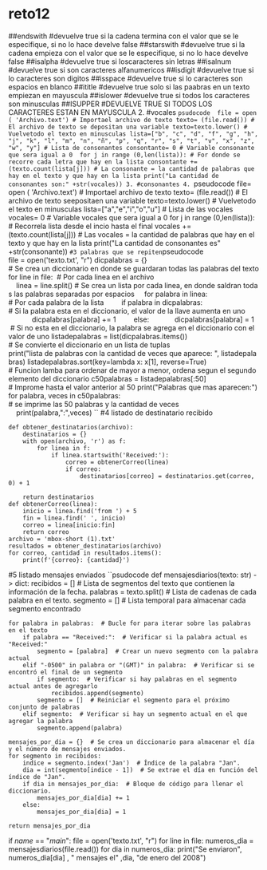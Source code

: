 # reto12
##endswith 
#devuelve true si la cadena termina con el valor que se le especifique, si no lo hace develve false
##starswith 
#devuelve true si la cadena empieza con el valor que se le especifique, si no lo hace develve false
##isalpha 
#devuelve true si loscaracteres sin letras
##isalnum
#devuelve true si son caracteres alfanumericos
##isdigit
#devuelve true si lo caracteres son digitos
 ##isspace
#devuelve true si lo caracteres son espacios en blanco
##ititle 
#devuelve true solo si las paabras en un texto empiezan en mayuscula
##islower
#devuelve true si todos los caracteres son minusculas
##ISUPPER 
#DEVUELVE TRUE SI TODOS LOS CARACTERES ESTAN EN MAYUSCULA
2. #vocales
``psudocode 
file = open ( 'Archivo.text') # Importael archivo de texto
texto= (file.read()) # El archivo de texto se depositan una variable
texto=texto.lower() # Vuelvetodo el texto en minusculas
lista=["b", "c", "d", "f", "g", "h", "j", "k", "l", "m", "n", "ñ", "p", "q", "r", "s", "t", "v", "x", "z", "w", "y"] # Lista de consonantes
consontante= 0 # Variable consonante que sera igual a 0 
for j in range (0,len(lista)): # For donde se recorre cada letra que hay en la lista
   consontante += (texto.count(lista[j])) # La consonante = la cantidad de palabras que hay en el texto y que hay en la lista
print("La cantidad de consonantes son:" +str(vocales))
3. #consonantes
4. ``pseudocode
file= open ( 'Archivo.text') # Importael archivo de texto
texto= (file.read()) # El archivo de texto seepositaen una variable
texto=texto.lower() # Vuelvetodo el texto en minusculas
lista=["a","e","i","o","u"] # Lista de las vocales
vocales= 0 # Variable vocales que sera igual a 0
for j in range (0,len(lista)): # Recorrela lista desde el incio hasta el final
   vocales += (texto.count(lista[j])) # Las vocales = la cantidad de palabras que hay en el texto y que hay en la lista
print("La cantidad de consonantes es" +str(consonante))
 ``
#3 palabras que se repiten
``pseudocode
file = open('texto.txt', "r")  dicpalabras = {} 
# Se crea un diccionario en donde se guardaran todas las palabras del texto  for line in file: 
# Por cada linea en el archivo 
    linea = line.split() # Se crea un lista por cada linea, en donde saldran todas las palabras separadas por espacios      for palabra in linea: 
# Por cada palabra de la lista          if palabra in dicpalabras: 
# Si la palabra esta en el diccionario, el valor de la llave aumenta en uno               dicpalabras[palabra] += 1 
         else:              dicpalabras[palabra] = 1
 # Si no esta en el diccionario, la palabra se agrega en el diccionario con el valor de uno  listadepalabras = list(dicpalabras.items()) 
# Se convierte el diccionario en un lista de tuplas  print("lista de palabras con la cantidad de veces que aparece: ", listadepalabras)  listadepalabras.sort(key=lambda x: x[1], reverse=True) 
# Funcion lamba para ordenar de mayor a menor, ordena segun el segundo elemento del diccionario  c50palabras = listadepalabras[:50] 
# Improme hasta el valor anterior al 50 
 print("Palabras que mas aparecen:") 
 for palabra, veces in c50palabras:
# se imprime las 50 palabras y la cantidad de veces     print(palabra,":",veces)
  ``
#4 listado de destinatario recibido
```pseudocode
def obtener_destinatarios(archivo):
    destinatarios = {}
    with open(archivo, 'r') as f:
        for linea in f:
            if linea.startswith('Received:'):
                correo = obtenerCorreo(linea)
                if correo:
                    destinatarios[correo] = destinatarios.get(correo, 0) + 1

    return destinatarios
def obtenerCorreo(linea):
    inicio = linea.find('from ') + 5
    fin = linea.find(' ', inicio)
    correo = linea[inicio:fin]
    return correo
archivo = 'mbox-short (1).txt'
resultados = obtener_destinatarios(archivo)
for correo, cantidad in resultados.items():
    print(f'{correo}: {cantidad}')
  ```
#5 listado mensajes enviados 
``psudocode
def mensajesdiarios(texto: str) -> dict:
    recibidos = []  # Lista de segmentos del texto que contienen la información de la fecha.
    palabras = texto.split()  # Lista de cadenas de cada palabra en el texto.
    segmento = []  # Lista temporal para almacenar cada segmento encontrado
    
    for palabra in palabras:  # Bucle for para iterar sobre las palabras en el texto
        if palabra == "Received:":  # Verificar si la palabra actual es "Received:"
            segmento = [palabra]  # Crear un nuevo segmento con la palabra actual
        elif "-0500" in palabra or "(GMT)" in palabra:  # Verificar si se encontró el final de un segmento
            if segmento:  # Verificar si hay palabras en el segmento actual antes de agregarlo
                recibidos.append(segmento)
            segmento = []  # Reiniciar el segmento para el próximo conjunto de palabras
        elif segmento:  # Verificar si hay un segmento actual en el que agregar la palabra
            segmento.append(palabra)
    
    mensajes_por_dia = {}  # Se crea un diccionario para almacenar el día y el número de mensajes enviados.
    for segmento in recibidos:
        indice = segmento.index('Jan')  # Índice de la palabra "Jan".
        dia = int(segmento[indice - 1])  # Se extrae el día en función del índice de "Jan".
        if dia in mensajes_por_dia:  # Bloque de código para llenar el diccionario.
            mensajes_por_dia[dia] += 1
        else:
            mensajes_por_dia[dia] = 1

    return mensajes_por_dia

if _name_ == "_main_":
    file = open('texto.txt', "r")
    for line in file:
        numeros_dia = mensajesdiarios(file.read())
        for dia in numeros_dia:
            print("Se enviaron", numeros_dia[dia] , " mensajes el" ,dia,  "de enero del 2008")
